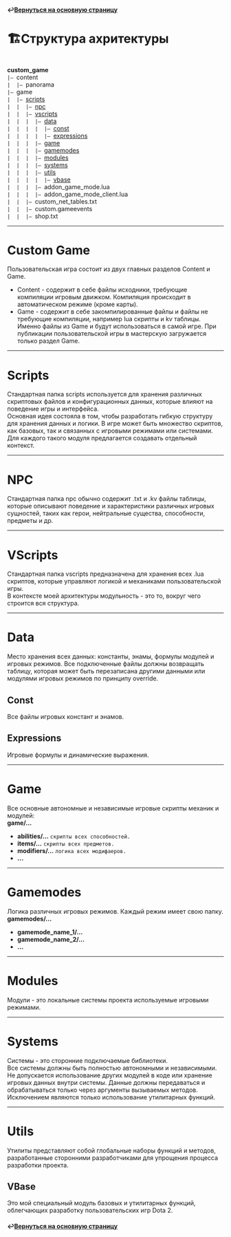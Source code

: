#### ↩️[Вернуться на основную страницу](../README.md)

# 🏗️Структура ахритектуры
<br>**custom_game**
<br>`|— `content
<br>`|  |— `panorama
<br>`|— `game
<br>`|  |— `[scripts](#scripts)
<br>`|  |  |— `[npc](#npc)
<br>`|  |  |— `[vscripts](#vscripts)
<br>`|  |  |  |— `[data](#data)
<br>`|  |  |  |  |— `[const](#const)
<br>`|  |  |  |  |— `[expressions](#expressions)
<br>`|  |  |  |— `[game](#game)
<br>`|  |  |  |— `[gamemodes](#gamemodes)
<br>`|  |  |  |— `[modules](#modules)
<br>`|  |  |  |— `[systems](#systems)
<br>`|  |  |  |— `[utils](#utils)
<br>`|  |  |  |  |— `[vbase](#vbase)
<br>`|  |  |  |— `addon_game_mode.lua
<br>`|  |  |  |— `addon_game_mode_client.lua
<br>`|  |  |— `custom_net_tables.txt
<br>`|  |  |— `custom.gameevents
<br>`|  |  |— `shop.txt
  
--------

# Custom Game
Пользовательская игра состоит из двух главных разделов Content и Game.
- Content - содержит в себе файлы исходники, требующие компиляции игровым движком. Компиляция происходит в автоматическом режиме (кроме карты).
- Game - содержит в себе закомпилированные файлы и файлы не требующие компиляции, например lua скрипты и kv таблицы. Именно файлы из Game и будут использоваться в самой игре.
При публикации пользовательской игры в мастерскую загружается только раздел Game.

--------

# Scripts
Стандартная папка scripts используется для хранения различных скриптовых файлов и конфигурационных данных, которые влияют на поведение игры и интерфейса.
<br> Основная идея состояла в том, чтобы разработать гибкую структуру для хранения данных и логики. В игре может быть множество скриптов, как базовых, так и связанных с игровыми режимами или системами. Для каждого такого модуля предлагается создавать отдельный контекст.

--------

# NPC
Стандартная папка npc обычно содержит .txt и .kv файлы таблицы, которые описывают поведение и характеристики различных игровых сущностей, таких как герои, нейтральные существа, способности, предметы и др.

--------

# VScripts
Стандартная папка vscripts предназначена для хранения всех .lua скриптов, которые управляют логикой и механиками пользовательской игры.
<br> В контексте моей архитектуры модульность - это то, вокруг чего строится вся структура.

--------

# Data
Место хранения всех данных: константы, энамы, формулы модулей и игровых режимов. Все подключенные файлы должны возвращать таблицу, которая может быть перезаписана другими данными или модулями игровых режимов по принципу override.

## Const
Все файлы игровых констант и энамов.

## Expressions
Игровые формулы и динамические выражения.

--------

# Game
Все основные автономные и независимые игровые скрипты механик и модулей:
<br>**game/...**
- **abilities/...**    `скрипты всех способностей.`
- **items/...**    `скрипты всех предметов.`
- **modifiers/...**    `логика всех модифаеров.`
- **...**

--------

# Gamemodes
Логика различных игровых режимов. Каждый режим имеет свою папку.
<br>**gamemodes/...**
- **gamemode_name_1/...**
- **gamemode_name_2/...**
- **...**

--------

# Modules
Модули - это локальные системы проекта используемые игровыми режимами.

--------

# Systems
Системы - это сторонние подключаемые библиотеки.
<br> Все системы должны быть полностью автономными и независимыми. Не допускается использование других модулей в коде или хранение игровых данных внутри системы. Данные должны передаваться и обрабатываться только через аргументы вызываемых методов. Исключением являются только использование утилитарных функций.

--------

# Utils
Утилиты представляют собой глобальные наборы функций и методов, разработанные сторонними разработчиками для упрощения процесса разработки проекта.

## VBase
Это мой специальный модуль базовых и утилитарных функций, облегчающих разработку пользовательских игр Dota 2.

#### ↩️[Вернуться на основную страницу](../README.md)
